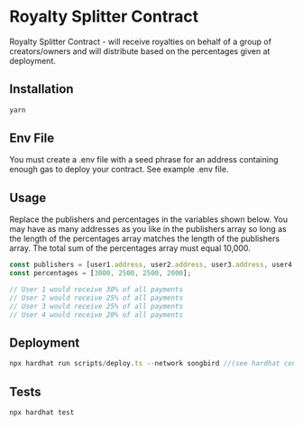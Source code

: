 # Royalty Splitter Contract

Royalty Splitter Contract - will receive royalties on behalf of a group of creators/owners and will distribute based on the percentages given at deployment.

## Installation

```bash
yarn
```
## Env File

You must create a .env file with a seed phrase for an address containing enough gas to deploy your contract. See example .env file.


## Usage

Replace the publishers and percentages in the variables shown below. You may have as many addresses as you like in the publishers array so long as the length of the percentages array matches the length of the publishers array. The total sum of the percentages array must equal 10,000.

```typescript
const publishers = [user1.address, user2.address, user3.address, user4.address];
const percentages = [3000, 2500, 2500, 2000];

// User 1 would receive 30% of all payments
// User 2 would receive 25% of all payments
// User 3 would receive 25% of all payments
// User 4 would receive 20% of all payments
```

## Deployment
```typescript
npx hardhat run scripts/deploy.ts --network songbird //(see hardhat config file to add networks and rpc urls)
```
## Tests
```typescript
npx hardhat test
```
